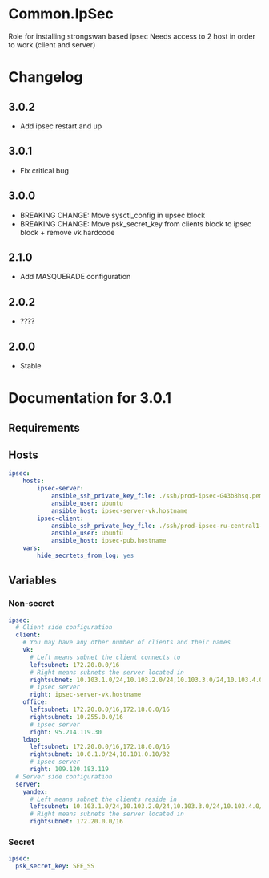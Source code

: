 # Common.IpSec

Role for installing strongswan based ipsec
Needs access to 2 host in order to work (client and server)

# Changelog

## 3.0.2

- Add ipsec restart and up

## 3.0.1

- Fix critical bug

## 3.0.0

- BREAKING CHANGE: Move sysctl_config in upsec block
- BREAKING CHANGE: Move psk_secret_key from clients block to ipsec block + remove vk hardcode

## 2.1.0

- Add MASQUERADE configuration

## 2.0.2

- ????

## 2.0.0

- Stable

# Documentation for 3.0.1

## Requirements

## Hosts

```yaml
ipsec:
    hosts:
        ipsec-server:
            ansible_ssh_private_key_file: ./ssh/prod-ipsec-G43b8hsq.pem
            ansible_user: ubuntu
            ansible_host: ipsec-server-vk.hostname
        ipsec-client:
            ansible_ssh_private_key_file: ./ssh/prod-ipsec-ru-central1-a-ssh.secret.pem
            ansible_user: ubuntu
            ansible_host: ipsec-pub.hostname
    vars:
        hide_secrtets_from_log: yes 
```  

## Variables

### Non-secret

```yaml
ipsec:  
  # Client side configuration
  client:
    # You may have any other number of clients and their names
    vk:
      # Left means subnet the client connects to
      leftsubnet: 172.20.0.0/16
      # Right means subnets the server located in
      rightsubnet: 10.103.1.0/24,10.103.2.0/24,10.103.3.0/24,10.103.4.0/24
      # ipsec server
      right: ipsec-server-vk.hostname 
    office:
      leftsubnet: 172.20.0.0/16,172.18.0.0/16
      rightsubnet: 10.255.0.0/16
      # ipsec server
      right: 95.214.119.30 
    ldap:
      leftsubnet: 172.20.0.0/16,172.18.0.0/16
      rightsubnet: 10.0.1.0/24,10.101.0.10/32
      # ipsec server
      right: 109.120.183.119 
  # Server side configuration
  server:
    yandex:
      # Left means subnet the clients reside in
      leftsubnet: 10.103.1.0/24,10.103.2.0/24,10.103.3.0/24,10.103.4.0/24
      # Right means subnets the server located in
      rightsubnet: 172.20.0.0/16
```  

### Secret

```yaml
ipsec:
  psk_secret_key: SEE_SS
```
